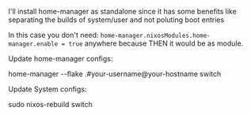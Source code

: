 I'll install home-manager as standalone since it has some benefits like separating the builds of system/user and not poluting boot entries


In this case you don't need: `home-manager.nixosModules.home-manager.enable = true` anywhere because THEN it would be as module.


Update home-manager configs:

home-manager --flake .#your-username@your-hostname switch

Update System configs:

sudo nixos-rebuild switch
